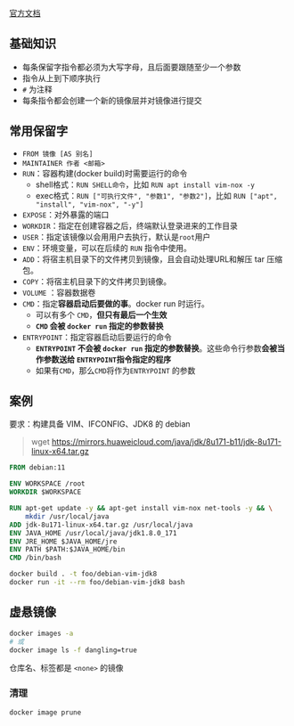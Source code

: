 [官方文档](https://docs.docker.com/engine/reference/builder/)

## 基础知识

- 每条保留字指令都必须为大写字母，且后面要跟随至少一个参数
- 指令从上到下顺序执行
- `#` 为注释
- 每条指令都会创建一个新的镜像层并对镜像进行提交

## 常用保留字

- `FROM 镜像 [AS 别名]`
- `MAINTAINER 作者 <邮箱>`
- `RUN`：容器构建(docker build)时需要运行的命令
  - shell格式：`RUN SHELL命令`，比如 `RUN apt install vim-nox -y`
  - exec格式：`RUN ["可执行文件", "参数1", "参数2"]`，比如 `RUN ["apt", "install", "vim-nox", "-y"]`
- `EXPOSE`：对外暴露的端口
- `WORKDIR`：指定在创建容器之后，终端默认登录进来的工作目录
- `USER`：指定该镜像以会用用户去执行，默认是`root`用户
- `ENV`：环境变量，可以在后续的 `RUN` 指令中使用。
- `ADD`：将宿主机目录下的文件拷贝到镜像，且会自动处理URL和解压 tar 压缩包。
- `COPY`：将宿主机目录下的文件拷贝到镜像。
- `VOLUME` ：容器数据卷
- `CMD`：指定**容器启动后要做的事**。docker run 时运行。
  - 可以有多个 `CMD`，**但只有最后一个生效**
  - **`CMD` 会被 `docker run` 指定的参数替换**
- `ENTRYPOINT`：指定容器启动后要运行的命令
  - **`ENTRYPOINT` 不会被 `docker run` 指定的参数替换**。这些命令行参数**会被当作参数送给 `ENTRYPOINT`指令指定的程序**
  - 如果有`CMD`，那么`CMD`将作为`ENTRYPOINT` 的参数

## 案例

要求：构建具备 VIM、IFCONFIG、JDK8 的 debian

> wget https://mirrors.huaweicloud.com/java/jdk/8u171-b11/jdk-8u171-linux-x64.tar.gz

```dockerfile
FROM debian:11

ENV WORKSPACE /root
WORKDIR $WORKSPACE

RUN apt-get update -y && apt-get install vim-nox net-tools -y && \
    mkdir /usr/local/java
ADD jdk-8u171-linux-x64.tar.gz /usr/local/java
ENV JAVA_HOME /usr/local/java/jdk1.8.0_171
ENV JRE_HOME $JAVA_HOME/jre
ENV PATH $PATH:$JAVA_HOME/bin
CMD /bin/bash
```

```bash
docker build . -t foo/debian-vim-jdk8
docker run -it --rm foo/debian-vim-jdk8 bash
```

## 虚悬镜像

```bash
docker images -a
# 或
docker image ls -f dangling=true
```

仓库名、标签都是 `<none>` 的镜像

### 清理

```bash
docker image prune
```

